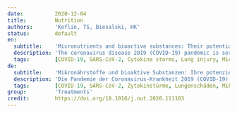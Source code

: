 ```yaml
---
date:          2020-12-04
title:         Nutrition
authors:       'Keflie, TS, Biesalski, HK'
status:        default
en:
  subtitle:    'Micronutrients and bioactive substances: Their potential roles in combating COVID-19'
  description: 'The coronavirus disease 2019 (COVID-19) pandemic is seriously threatening public health and setting off huge economic crises across the world. In the absence of specific drugs for COVID-19, there is an urgent need to look for alternative approaches. Therefore, the aim of this paper was to review the roles of micronutrients and bioactive substances as potential alternative approaches in combating COVID-19. This review was based on the literature identified using electronic searches in different databases. Vitamins (A, B, C, D, and E), minerals (selenium and zinc), and bioactive substances from curcumin, echinacea, propolis, garlic, soybean, green tea, and other polyphenols were identified as having potential roles in interfering with spike glycoproteins, angiotensin converting enzyme 2, and transmembrane protease serine 2 at the entry site, and inhibiting activities of papain-like protease, 3 chymotrypsin-like protease, and RNA-dependent RNA polymerase in the replication cycle of severe acute respiratory syndrome coronavirus 2. Having immunomodulating, antiinflammatory, antioxidant, and antiviral properties, such micronutrients and bioactive substances are consequently promising alterative nutritional approaches to combat COVID-19. The roles of micronutrients and bioactive substances in the fight against COVID-19 are exciting areas of research. This review may suggest directions for further study.'
  tags:        [COVID-19, SARS-CoV-2, Cytokine storms, Lung injury, Micronutrients, Bioactive substances]
de:
  subtitle:    'Mikronährstoffe und bioaktive Substanzen: Ihre potenzielle Rolle bei der Bekämpfung von COVID-19'
  description: 'Die Pandemie der Coronavirus-Krankheit 2019 (COVID-19) bedroht ernsthaft die öffentliche Gesundheit und löst weltweit enorme Wirtschaftskrisen aus. Da es keine spezifischen Medikamente für COVID-19 gibt, muss dringend nach alternativen Ansätzen gesucht werden. Ziel dieser Arbeit war es daher, die Rolle von Mikronährstoffen und bioaktiven Substanzen als mögliche alternative Ansätze zur Bekämpfung von COVID-19 zu untersuchen. Diese Übersicht basiert auf der Literatur, die durch elektronische Recherchen in verschiedenen Datenbanken ermittelt wurde. Vitamine (A, B, C, D und E), Mineralien (Selen und Zink) und bioaktive Substanzen aus Curcumin, Echinacea, Propolis, Knoblauch, Sojabohnen, grünem Tee und anderen Polyphenolen wurden als potenzielle Faktoren für die Beeinflussung von Spike-Glykoproteinen ermittelt, Angiotensin Converting Enzyme 2 und die Transmembranprotease Serin 2 an der Eintrittsstelle sowie die Hemmung der Aktivitäten der Papain-ähnlichen Protease, der Chymotrypsin-ähnlichen Protease und der RNA-abhängigen RNA-Polymerase im Replikationszyklus des schweren akuten respiratorischen Syndroms Coronavirus 2. Aufgrund ihrer immunmodulierenden, entzündungshemmenden, antioxidativen und antiviralen Eigenschaften sind solche Mikronährstoffe und bioaktiven Substanzen folglich vielversprechende alternative Ernährungsansätze zur Bekämpfung von COVID-19. Die Rolle von Mikronährstoffen und bioaktiven Substanzen bei der Bekämpfung von COVID-19 ist ein spannendes Forschungsgebiet. Diese Übersicht kann Hinweise für weitere Studien geben.' 
  tags:        [COVID-19, SARS-CoV-2, Zytokinstürme, Lungenschäden, Mikronährstoffe, Bioaktive Substanzen]
group:         'Treatments'
credit:        https://doi.org/10.1016/j.nut.2020.111103
---
```


